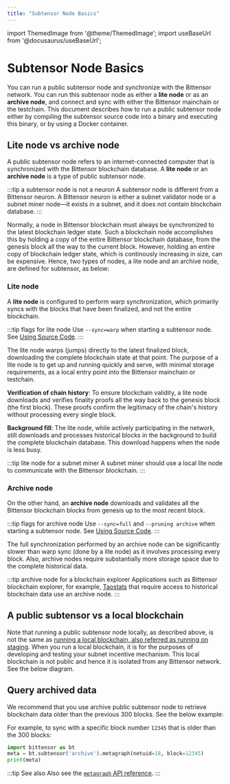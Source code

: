 ```yaml
---
title: "Subtensor Node Basics"
---
```

import ThemedImage from '@theme/ThemedImage';
import useBaseUrl from '@docusaurus/useBaseUrl';

# Subtensor Node Basics

You can run a public subtensor node and synchronize with the Bittensor network. You can run this subtensor node as either a **lite node** or as an **archive node**, and connect and sync with either the Bittensor mainchain or the testchain. This document describes how to run a public subtensor node either by compiling the subtensor source code into a binary and executing this binary, or by using a Docker container.

## Lite node vs archive node

A public subtensor node refers to an internet-connected computer that is synchronized with the Bittensor blockchain database. A **lite node** or an **archive node** is a type of public subtensor node. 

:::tip a subtensor node is not a neuron
A subtensor node is different from a Bittensor neuron. A Bittensor neuron is either a subnet validator node or a subnet miner node&mdash;it exists in a subnet, and it does not contain blockchain database. 
:::

Normally, a node in Bittensor blockchain must always be synchronized to the latest blockchain ledger state. Such a blockchain node accomplishes this by holding a copy of the entire Bittensor blockchain database, from the genesis block all the way to the current block. However, holding an entire copy of blockchain ledger state, which is continously increasing in size, can be expensive. Hence, two types of nodes, a lite node and an archive node, are defined for subtensor, as below:

### Lite node

A **lite node** is configured to perform warp synchronization, which primarily syncs with the blocks that have been finalized, and not the entire blockchain. 

:::tip flags for lite node
Use `--sync=warp` when starting a subtensor node. See [Using Source Code](./using-source.md#run-the-subtensor-node).
:::

The lite node warps (jumps) directly to the latest finalized block, downloading the complete blockchain state at that point. The purpose of a lite node is to get up and running quickly and serve, with minimal storage requirements, as a local entry point into the Bittensor mainchain or testchain. 

  **Verification of chain history**: To ensure blockchain validity, a lite node downloads and verifies finality proofs all the way back to the genesis block (the first block). These proofs confirm the legitimacy of the chain's history without processing every single block.

  **Background fill**: The lite node, while actively participating in the network, still downloads and processes historical blocks in the background to build the complete blockchain database. This download happens when the node is less busy.
 
  :::tip lite node for a subnet miner
  A subnet miner should use a local lite node to communicate with the Bittensor blockchain. 
  :::

### Archive node

On the other hand, an **archive node** downloads and validates  all the Bittensor blockchain blocks from genesis up to the most recent block.

:::tip flags for archive node
Use `--sync=full` and `--pruning archive` when starting a subtensor node. See [Using Source Code](./using-source.md#run-the-subtensor-node).
:::

The full synchronization performed by an archive node can be significantly slower than warp sync (done by a lite node) as it involves processing every block. Also, archive nodes require substantially more storage space due to the complete historical data.

  :::tip archive node for a blockchain explorer
  Applications such as Bittensor blockchain explorer, for example, [Taostats](https://taostats.io/) that require access to historical blockchain data use an archive node. 
  :::

## A public subtensor vs a local blockchain

Note that running a public subtensor node locally, as described above, is not the same as [running a local blockchain, also referred as running on staging](https://github.com/opentensor/bittensor-subnet-template/blob/main/docs/running_on_staging.md). When you run a local blockchain, it is for the purposes of developing and testing your subnet incentive mechanism. This local blockchain is not public and hence it is isolated from any Bittensor network. See the below diagram.

<center>
<ThemedImage
alt="Components of Incentive Mechanism"
sources={{
    light: useBaseUrl('/img/docs/local-subtensor.svg'),
    dark: useBaseUrl('/img/docs/dark-local-subtensor.svg'),
  }}
style={{width: 550}}
/>
</center>

## Query archived data 

We recommend that you use archive public subtensor node to retrieve blockchain data older than the previous 300 blocks. See the below example:

For example, to sync with a specific block number `12345` that is older than the 300 blocks:

```python
import bittensor as bt
meta = bt.subtensor('archive').metagraph(netuid=18, block=12345)
print(meta)
```

:::tip See also
Also see the [`metagraph` API reference](https://docs.bittensor.com/python-api/html/autoapi/bittensor/metagraph/index.html#bittensor.metagraph.metagraph.sync).
:::


